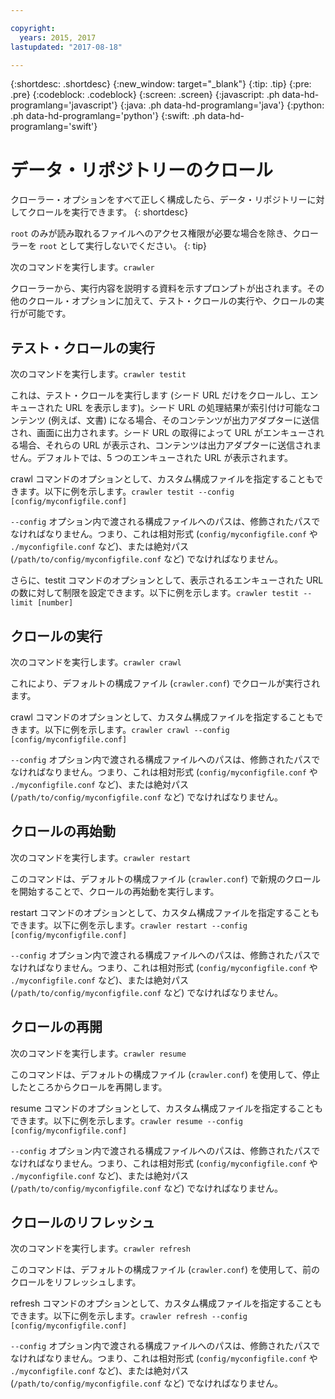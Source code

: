 ```yaml
---

copyright:
  years: 2015, 2017
lastupdated: "2017-08-18"

---
```


{:shortdesc: .shortdesc}
{:new_window: target="_blank"}
{:tip: .tip}
{:pre: .pre}
{:codeblock: .codeblock}
{:screen: .screen}
{:javascript: .ph data-hd-programlang='javascript'}
{:java: .ph data-hd-programlang='java'}
{:python: .ph data-hd-programlang='python'}
{:swift: .ph data-hd-programlang='swift'}

# データ・リポジトリーのクロール

クローラー・オプションをすべて正しく構成したら、データ・リポジトリーに対してクロールを実行できます。
{: shortdesc}

`root` のみが読み取れるファイルへのアクセス権限が必要な場合を除き、クローラーを `root` として実行しないでください。
{: tip}

次のコマンドを実行します。`crawler`

クローラーから、実行内容を説明する資料を示すプロンプトが出されます。その他のクロール・オプションに加えて、テスト・クロールの実行や、クロールの実行が可能です。

## テスト・クロールの実行

次のコマンドを実行します。`crawler testit`

これは、テスト・クロールを実行します (シード URL だけをクロールし、エンキューされた URL を表示します)。シード URL の処理結果が索引付け可能なコンテンツ (例えば、文書) になる場合、そのコンテンツが出力アダプターに送信され、画面に出力されます。シード URL の取得によって URL がエンキューされる場合、それらの URL が表示され、コンテンツは出力アダプターに送信されません。デフォルトでは、5 つのエンキューされた URL が表示されます。

crawl コマンドのオプションとして、カスタム構成ファイルを指定することもできます。以下に例を示します。`crawler testit --config [config/myconfigfile.conf]`

`--config` オプション内で渡される構成ファイルへのパスは、修飾されたパスでなければなりません。つまり、これは相対形式 (`config/myconfigfile.conf` や `./myconfigfile.conf` など)、または絶対パス (`/path/to/config/myconfigfile.conf` など) でなければなりません。

さらに、testit コマンドのオプションとして、表示されるエンキューされた URL の数に対して制限を設定できます。以下に例を示します。`crawler testit --limit [number]`

## クロールの実行

次のコマンドを実行します。`crawler crawl`

これにより、デフォルトの構成ファイル (`crawler.conf`) でクロールが実行されます。

crawl コマンドのオプションとして、カスタム構成ファイルを指定することもできます。以下に例を示します。`crawler crawl --config [config/myconfigfile.conf]`

`--config` オプション内で渡される構成ファイルへのパスは、修飾されたパスでなければなりません。つまり、これは相対形式 (`config/myconfigfile.conf` や `./myconfigfile.conf` など)、または絶対パス (`/path/to/config/myconfigfile.conf` など) でなければなりません。

## クロールの再始動

次のコマンドを実行します。`crawler restart`

このコマンドは、デフォルトの構成ファイル (`crawler.conf`) で新規のクロールを開始することで、クロールの再始動を実行します。

restart コマンドのオプションとして、カスタム構成ファイルを指定することもできます。以下に例を示します。`crawler restart --config [config/myconfigfile.conf]`

`--config` オプション内で渡される構成ファイルへのパスは、修飾されたパスでなければなりません。つまり、これは相対形式 (`config/myconfigfile.conf` や `./myconfigfile.conf` など)、または絶対パス (`/path/to/config/myconfigfile.conf` など) でなければなりません。

## クロールの再開

次のコマンドを実行します。`crawler resume`

このコマンドは、デフォルトの構成ファイル (`crawler.conf`) を使用して、停止したところからクロールを再開します。

resume コマンドのオプションとして、カスタム構成ファイルを指定することもできます。以下に例を示します。`crawler resume --config [config/myconfigfile.conf]`

`--config` オプション内で渡される構成ファイルへのパスは、修飾されたパスでなければなりません。つまり、これは相対形式 (`config/myconfigfile.conf` や `./myconfigfile.conf` など)、または絶対パス (`/path/to/config/myconfigfile.conf` など) でなければなりません。

## クロールのリフレッシュ

次のコマンドを実行します。`crawler refresh`

このコマンドは、デフォルトの構成ファイル (`crawler.conf`) を使用して、前のクロールをリフレッシュします。

refresh コマンドのオプションとして、カスタム構成ファイルを指定することもできます。以下に例を示します。`crawler refresh --config [config/myconfigfile.conf]`

`--config` オプション内で渡される構成ファイルへのパスは、修飾されたパスでなければなりません。つまり、これは相対形式 (`config/myconfigfile.conf` や `./myconfigfile.conf` など)、または絶対パス (`/path/to/config/myconfigfile.conf` など) でなければなりません。
